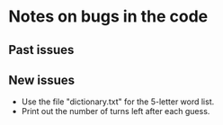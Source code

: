 # Notes on bugs in the code

## Past issues
## New issues

- Use the file "dictionary.txt" for the 5-letter word list.
- Print out the number of turns left after each guess.

